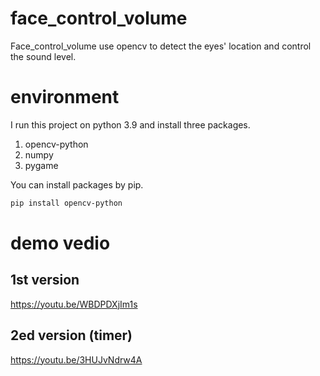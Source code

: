 # face_control_volume
Face_control_volume use opencv to detect the eyes' location and control the sound level.

# environment
I run this project on python 3.9 and install three packages.
1. opencv-python
2. numpy
3. pygame

You can install packages by pip.
```bash
pip install opencv-python
```

# demo vedio
## 1st version
https://youtu.be/WBDPDXjIm1s
## 2ed version (timer)
https://youtu.be/3HUJvNdrw4A
